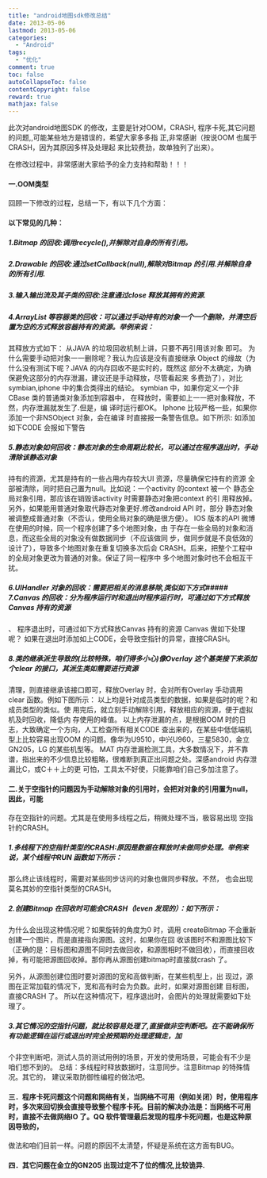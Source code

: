 ```yaml
---
title: "android地图sdk修改总结"
date: 2013-05-06
lastmod: 2013-05-06
categories:
  - "Android"
tags:
  - "优化"
comment: true
toc: false
autoCollapseToc: false
contentCopyright: false
reward: true
mathjax: false
---
```


此次对android地图SDK 的修改，主要是针对OOM，CRASH,
程序卡死,其它问题的问题,,可能某些地方是错误的，希望大家多多指
正,非常感谢（按说OOM 也属于CRASH，因为其原因多样及处理起
来比较费劲，故单独列了出来）。

在修改过程中，非常感谢大家给予的全力支持和帮助！！！
#### 一.OOM类型
回顾一下修改的过程，总结一下，有以下几个方面：

#### 以下常见的几种：

##### 1.Bitmap 的回收:调用recycle(),并解除对自身的所有引用。
##### 2.Drawable 的回收:通过setCallback(null),解除对Bitmap 的引用.并解除自身的所有引用.
##### 3.输入输出流及其子类的回收:注意通过close 释放其拥有的资源.
##### 4.ArrayList 等容器类的回收：可以通过手动持有的对象一个一个删除，并清空后置为空的方式释放容器持有的资源。举例来说：
其释放方式如下：
从JAVA 的垃圾回收机制上讲，只要不再引用该对象
即可。
为什么需要手动把对象一一删除呢？我认为应该是没有直接继承
Object 的缘故（为什么没有测试下呢？JAVA 的内存回收不是实时的，既然这
部分不太确定，为确保避免这部分的内存泄漏，建议还是手动释放，尽管看起来
多费劲了），对比symbian,iphone 中的集合类得出的结论。
symbian 中，如果你定义一个非CBase 类的普通类对象添加到容器中，
在释放时，需要如上一一把对象释放，不然，内存泄漏就发生了.但是，编
译时运行都OK。
Iphone 比较严格一些，如果你添加一个非NSObject 对象，会在编译
时直接报一条警告信息。如下所示:
如添加如下CODE
会报如下警告
##### 5.静态对象如何回收：静态对象的生命周期比较长，可以通过在程序退出时，手动清除该静态对象
持有的资源，尤其是持有的一些占用内存较大UI 资源，尽量确保它持有的资源
全部被清除，同时把自己置为null。比如说：一个activity 的context 被一个
静态全局对象引用，那应该在销毁该activity 时需要静态对象把context 的引
用释放掉。
另外，如果能用普通对象取代静态对象更好.修改android API 时，部分
静态对象被调整成普通对象（不否认，使用全局对象的确是很方便）。
IOS 版本的API 微博在使用的时候，同一个程序创建了多个地图对象，由
于存在一些全局的对象和消息，而这些全局的对象没有做数据同步（不应该做同
步，做同步就是不良低效的设计了），导致多个地图对象在重复切换多次后会
CRASH。后来，把整个工程中的全局对象更改为普通的对象。保证了同一程序中
多个地图对象时也不会相互干扰。
##### 6.UIHandler 对象的回收：需要把相关的消息移除,类似如下方式##### 7.Canvas 的回收：分为程序运行时和退出时程序运行时，可通过如下方式释放Canvas 持有的资源
、
程序退出时，可通过如下方式释放Canvas 持有的资源
Canvas 做如下处理呢？
如果在退出时添加如上CODE，会导致空指针的异常，直接CRASH。
##### 8.类的继承派生导致的(比较特殊，咱们得多小心)像Overlay 这个基类接下来添加个clear 的接口，其派生类如需要进行资源
清理，则直接继承该接口即可，释放Overlay 时，会对所有Overlay 手动调用
clear 函数。例如下图所示：
以上均是针对成员类型的数据，如果是临时的呢？和成员类型的类似。使
用完后，就立刻手动解除引用，释放相应的资源，便于虚拟机及时回收，降低内
存使用的峰值。
以上内存泄漏的点，是根据OOM 时的日志，大致确定一个方向，人工检查所有相关CODE 查出来的，在某些中低低端机型上比较容易出现OOM 的问题。像华为U9510，中兴U960，三星5830，金立GN205，LG 的某些机型等。
MAT 内存泄漏检测工具，大多数情况下，并不靠谱，指出来的不少信息比较粗略，很难断到真正出问题之处。深感android 内存泄漏比C，或C＋＋上的更
可怕，工具太不好使，只能靠咱们自己多加注意了。

#### 二.关于空指针的问题因为手动解除对象的引用时，会把对对象的引用置为null，因此，可能
存在空指针的问题。尤其是在使用多线程之后，稍微处理不当，极容易出现
空指针的CRASH。
##### 1.多线程下的空指针类型的CRASH:原因是数据在释放时未做同步处理。举例来说，某个线程中RUN 函数如下所示：
那么终止该线程时，需要对某些同步访问的对象也做同步释放。不然，
也会出现莫名其妙的空指针类型的CRASH。
##### 2.创建Bitmap 在回收时可能会CRASH（leven 发现的）：如下所示：
为什么会出现这种情况呢？如果旋转的角度为0 时，调用
createBitmap 不会重新创建一个图片，而是直接指向源图。这时，如果你在回
收该图时不和源图比较下（正确的是：目标图和源图不同时去做回收，和源图相时不做回收），而直接回收掉，有可能把源图回收掉。那你再从源图创建bitmap时直接就crash 了。

另外，从源图创建位图时要对源图的宽和高做判断，在某些机型上，出
现过，源图在正常加载的情况下，宽和高有时会为负数。此时，如果对源图创建
目标图，直接CRASH 了。
所以在这种情况下，程序退出时，会图片的处理就需要如下处理了。
##### 3.其它情况的空指针问题，就比较容易处理了,直接做非空判断吧。在不能确保所有功能逻辑在运行或退出时完全按预期的处理逻辑走，加
个非空判断吧，测试人员的测试用例的场景，开发的使用场景，可能会有不少是
咱们想不到的。
总结：多线程时释放数据时，注意同步。注意Bitmap 的特殊情况。其它的，
建议采取防御性编程的做法吧。
#### 三．程序卡死问题这个问题和网络有关，当网络不可用（例如关闭）时，使用程序时，多次来回切换会直接导致整个程序卡死。目前的解决办法是：当网络不可用时，直接不去做网络IO 了。QQ 软件管理最后发现的程序卡死问题，也是这种原因导致的，

做法和咱们目前一样。问题的原因不太清楚，怀疑是系统在这方面有BUG。

#### 四．其它问题在金立的GN205 出现过定不了位的情况,比较诡异.
